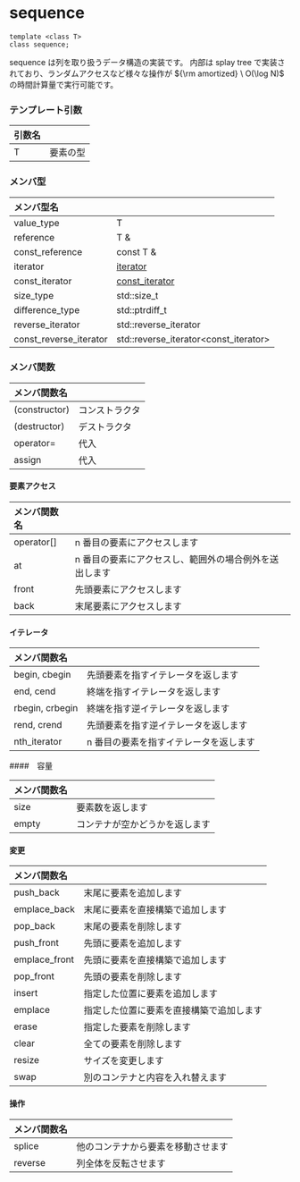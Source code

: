 # sequence

```
template <class T>
class sequence;
```

sequence は列を取り扱うデータ構造の実装です。
内部は splay tree で実装されており、ランダムアクセスなど様々な操作が
${\rm amortized} \ O(\log N)$ の時間計算量で実行可能です。


### テンプレート引数

|引数名||
|:---|:---|
|T|要素の型|


### メンバ型

|メンバ型名||
|:---|:---|
|value_type|T|
|reference|T &|
|const_reference|const T &|
|iterator|[iterator](sequence/iterator.md)|
|const_iterator|[const_iterator](sequence/const_iterator.md)|
|size_type|std::size_t|
|difference_type|std::ptrdiff_t|
|reverse_iterator|std::reverse_iterator<iterator>|
|const_reverse_iterator|std::reverse_iterator<const_iterator>|


### メンバ関数

|メンバ関数名||
|:---|:---|
|(constructor)|コンストラクタ|
|(destructor)|デストラクタ|
|operator=|代入|
|assign|代入|

#### 要素アクセス

|メンバ関数名||
|:---|:---|
|operator[]|n 番目の要素にアクセスします|
|at|n 番目の要素にアクセスし、範囲外の場合例外を送出します|
|front|先頭要素にアクセスします|
|back|末尾要素にアクセスします|

#### イテレータ

|メンバ関数名||
|:---|:---|
|begin, cbegin|先頭要素を指すイテレータを返します|
|end, cend|終端を指すイテレータを返します|
|rbegin, crbegin|終端を指す逆イテレータを返します|
|rend, crend|先頭要素を指す逆イテレータを返します|
|nth_iterator|n 番目の要素を指すイテレータを返します|

####　容量

|メンバ関数名||
|:---|:---|
|size|要素数を返します|
|empty|コンテナが空かどうかを返します|

#### 変更

|メンバ関数名||
|:---|:---|
|push_back|末尾に要素を追加します|
|emplace_back|末尾に要素を直接構築で追加します|
|pop_back|末尾の要素を削除します|
|push_front|先頭に要素を追加します|
|emplace_front|先頭に要素を直接構築で追加します|
|pop_front|先頭の要素を削除します|
|insert|指定した位置に要素を追加します|
|emplace|指定した位置に要素を直接構築で追加します|
|erase|指定した要素を削除します|
|clear|全ての要素を削除します|
|resize|サイズを変更します|
|swap|別のコンテナと内容を入れ替えます|

#### 操作

|メンバ関数名||
|:---|:---|
|splice|他のコンテナから要素を移動させます|
|reverse|列全体を反転させます|
